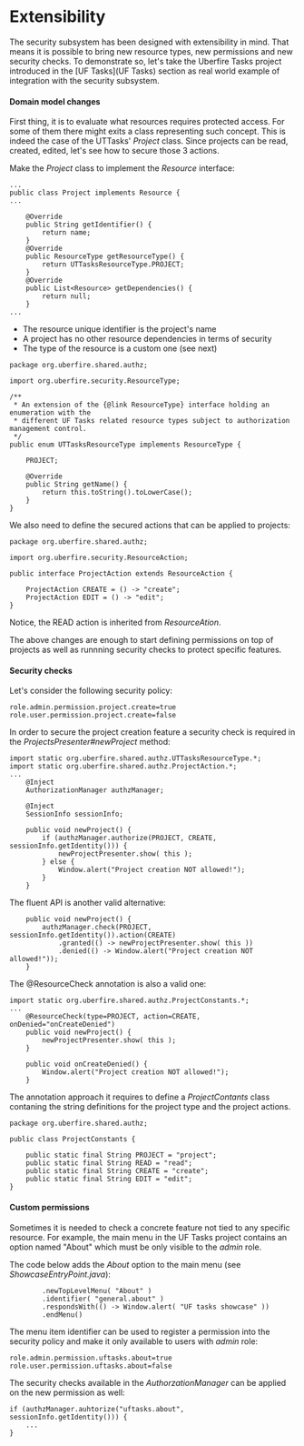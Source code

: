 # Extensibility

The security subsystem has been designed with extensibility in mind. That means it is possible to bring new resource types, new permissions and new security checks. To demonstrate so, let's take the Uberfire Tasks project introduced in the [UF Tasks](UF Tasks) section as real world example of integration with the security subsystem.

#### Domain model changes

First thing, it is to evaluate what resources requires protected access. For some of them there might exits a class representing such concept. This is indeed the case of the UTTasks' _Project_ class. Since projects can be read, created, edited, let's see how to secure those 3 actions.

Make the _Project_ class to implement the _Resource_ interface:

```
...
public class Project implements Resource {
...

    @Override
    public String getIdentifier() {
        return name;
    }
    @Override
    public ResourceType getResourceType() {
        return UTTasksResourceType.PROJECT;
    }
    @Override
    public List<Resource> getDependencies() {
        return null;
    }
...
```
* The resource unique identifier is the project's name
* A project has no other resource dependencies in terms of security
* The type of the resource is a custom one (see next)

```
package org.uberfire.shared.authz;

import org.uberfire.security.ResourceType;

/**
 * An extension of the {@link ResourceType} interface holding an enumeration with the
 * different UF Tasks related resource types subject to authorization management control.
 */
public enum UTTasksResourceType implements ResourceType {

    PROJECT;

    @Override
    public String getName() {
        return this.toString().toLowerCase();
    }
}
```

We also need to define the secured actions that can be applied to projects:

```
package org.uberfire.shared.authz;

import org.uberfire.security.ResourceAction;

public interface ProjectAction extends ResourceAction {

    ProjectAction CREATE = () -> "create";
    ProjectAction EDIT = () -> "edit";
}
```

Notice, the READ action is inherited from _ResourceAtion_.


The above changes are enough to start defining permissions on top of projects as well as runnning security checks to protect specific features.

#### Security checks

Let's consider the following security policy:

```
role.admin.permission.project.create=true
role.user.permission.project.create=false
```

In order to secure the project creation feature a security check is required in  the _ProjectsPresenter#newProject_  method:

```
import static org.uberfire.shared.authz.UTTasksResourceType.*;
import static org.uberfire.shared.authz.ProjectAction.*;
...
    @Inject
    AuthorizationManager authzManager;

    @Inject
    SessionInfo sessionInfo;

    public void newProject() {
        if (authzManager.authorize(PROJECT, CREATE, sessionInfo.getIdentity())) {
            newProjectPresenter.show( this );
        } else {
            Window.alert("Project creation NOT allowed!");
        }
    }
```
The fluent API is another valid alternative:

```
    public void newProject() {
        authzManager.check(PROJECT, sessionInfo.getIdentity()).action(CREATE)
            .granted(() -> newProjectPresenter.show( this ))
            .denied(() -> Window.alert("Project creation NOT allowed!"));
    }
```
The @ResourceCheck annotation is also a valid one:

```
import static org.uberfire.shared.authz.ProjectConstants.*;
...
    @ResourceCheck(type=PROJECT, action=CREATE, onDenied="onCreateDenied")
    public void newProject() {
        newProjectPresenter.show( this );
    }

    public void onCreateDenied() {
        Window.alert("Project creation NOT allowed!");
    }
```
The annotation approach it requires to define a _ProjectContants_ class contaning the string definitions for the project type and the project actions.

```
package org.uberfire.shared.authz;

public class ProjectConstants {

    public static final String PROJECT = "project";
    public static final String READ = "read";
    public static final String CREATE = "create";
    public static final String EDIT = "edit";
}
```

#### Custom permissions

Sometimes it is needed to check a concrete feature not tied to any specific resource. For example, the main menu in the UF Tasks project contains an option named "About" which must   be only visible to the _admin_ role.

The code below adds the _About_ option to the main menu (see _ShowcaseEntryPoint.java_):

```
        .newTopLevelMenu( "About" )
        .identifier( "general.about" )
        .respondsWith(() -> Window.alert( "UF tasks showcase" ))
        .endMenu()
```

The menu item identifier can be used to register a permission into the security policy and make it only available to users with _admin_ role:

```
role.admin.permission.uftasks.about=true
role.user.permission.uftasks.about=false
```

The security checks available in the _AuthorzationManager_  can be applied on the new permission as well:

```
if (authzManager.auhtorize("uftasks.about", sessionInfo.getIdentity())) {
    ...
}
```
